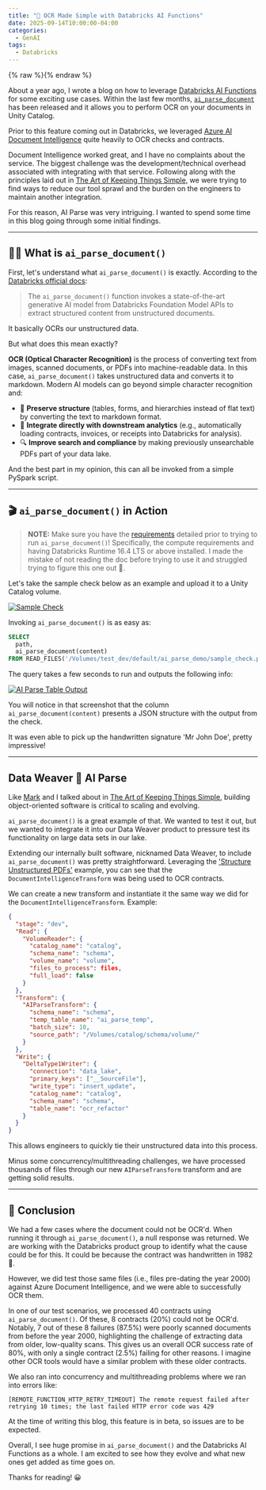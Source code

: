 ```yaml
---
title: "📖 OCR Made Simple with Databricks AI Functions"
date: 2025-09-14T10:00:00-04:00
categories:
  - GenAI
tags:
  - Databricks
---
```


{% raw %}<img src="/blog/assets/images/blog_images/ocr-made-simple-with-databricks-ai-functions/blog_image.png" alt="">{% endraw %}

About a year ago, I wrote a blog on how to leverage [Databricks AI Functions](https://www.linkedin.com/posts/conner-schiissler_i-had-the-opportunity-to-leverage-databricks-activity-7241937445884194816-P2TG?utm_source=share&utm_medium=member_desktop&rcm=ACoAACXEibYBngZiCRvQiwlsg8p1A85--baPNfw) for some exciting use cases. Within the last few months, [`ai_parse_document`](https://learn.microsoft.com/en-us/azure/databricks/sql/language-manual/functions/ai_parse_document) has been released and it allows you to perform OCR on your documents in Unity Catalog.

Prior to this feature coming out in Databricks, we leveraged [Azure AI Document Intelligence](https://learn.microsoft.com/en-us/azure/ai-services/document-intelligence/overview?view=doc-intel-4.0.0_) quite heavily to OCR checks and contracts.

Document Intelligence worked great, and I have no complaints about the service. The biggest challenge was the development/technical overhead associated with integrating with that service. Following along with the principles laid out in [The Art of Keeping Things Simple](https://www.linkedin.com/posts/conner-schiissler_dataengineering-platformengineering-databricks-activity-7312458737800069120-1YMf?utm_source=share&utm_medium=member_desktop&rcm=ACoAACXEibYBngZiCRvQiwlsg8p1A85--baPNfw), we were trying to find ways to reduce our tool sprawl and the burden on the engineers to maintain another integration.

For this reason, AI Parse was very intriguing. I wanted to spend some time in this blog going through some initial findings.

---

## 🤷‍♂️ What is `ai_parse_document()`

First, let's understand what `ai_parse_document()` is exactly. According to the [Databricks official docs](https://learn.microsoft.com/en-us/azure/databricks/sql/language-manual/functions/ai_parse_document):

> The `ai_parse_document()` function invokes a state-of-the-art generative AI model from Databricks Foundation Model APIs to extract structured content from unstructured documents.

It basically OCRs our unstructured data.

But what does this mean exactly?

**OCR (Optical Character Recognition)** is the process of converting text from images, scanned documents, or PDFs into machine-readable data. In this case, `ai_parse_document()` takes unstructured data and converts it to markdown. Modern AI models can go beyond simple character recognition and:

- 📑 **Preserve structure** (tables, forms, and hierarchies instead of flat text) by converting the text to markdown format.
- 🤝 **Integrate directly with downstream analytics** (e.g., automatically loading contracts, invoices, or receipts into Databricks for analysis).
- 🔍 **Improve search and compliance** by making previously unsearchable PDFs part of your data lake.

And the best part in my opinion, this can all be invoked from a simple PySpark script.

---

## 🎬 `ai_parse_document()` in Action

> **NOTE:** Make sure you have the [requirements](https://learn.microsoft.com/en-us/azure/databricks/sql/language-manual/functions/ai_parse_document#requirements) detailed prior to trying to run `ai_parse_document()`! Specifically, the compute requirements and having Databricks Runtime 16.4 LTS or above installed. I made the mistake of not reading the doc before trying to use it and struggled trying to figure this one out 🤣.

Let's take the sample check below as an example and upload it to a Unity Catalog volume.

[![Sample Check](/blog/assets/images/blog_images/ocr-made-simple-with-databricks-ai-functions/sample_check.png)](/blog/assets/images/blog_images/ocr-made-simple-with-databricks-ai-functions/sample_check.png)

Invoking `ai_parse_document()` is as easy as:

```sql
SELECT
  path,
  ai_parse_document(content)
FROM READ_FILES('/Volumes/test_dev/default/ai_parse_demo/sample_check.png', format => 'binaryFile');
```

The query takes a few seconds to run and outputs the following info:

[![AI Parse Table Output](/blog/assets/images/blog_images/ocr-made-simple-with-databricks-ai-functions/ai_parse_table_output.png)](/blog/assets/images/blog_images/ocr-made-simple-with-databricks-ai-functions/ai_parse_table_output.png)

You will notice in that screenshot that the column `ai_parse_document(content)` presents a JSON structure with the output from the check.

It was even able to pick up the handwritten signature 'Mr John Doe', pretty impressive!

---

## Data Weaver 🤝 AI Parse

Like [Mark](https://www.linkedin.com/in/mark-van-der-linden-30798811/) and I talked about in [The Art of Keeping Things Simple](https://schiiss.github.io/blog/data/the-art-of-keeping-things-simple/#-code-standards-writing-maintainable-data-pipelines), building object-oriented software is critical to scaling and evolving.

`ai_parse_document()` is a great example of that. We wanted to test it out, but we wanted to integrate it into our Data Weaver product to pressure test its functionality on large data sets in our lake.

Extending our internally built software, nicknamed Data Weaver, to include `ai_parse_document()` was pretty straightforward. Leveraging the ['Structure Unstructured PDFs'](https://schiiss.github.io/blog/data/the-art-of-keeping-things-simple/#ingest-from-sql) example, you can see that the `DocumentIntelligenceTransform` was being used to OCR contracts.

We can create a new transform and instantiate it the same way we did for the `DocumentIntelligenceTransform`. Example:

```json
{
  "stage": "dev",
  "Read": {
    "VolumeReader": {
      "catalog_name": "catalog",
      "schema_name": "schema",
      "volume_name": "volume",
      "files_to_process": files,
      "full_load": false
    }
  },
  "Transform": {
    "AIParseTransform": {
      "schema_name": "schema",
      "temp_table_name": "ai_parse_temp",
      "batch_size": 10,
      "source_path": "/Volumes/catalog/schema/volume/"
    }
  },
  "Write": {
    "DeltaType1Writer": {
      "connection": "data_lake",
      "primary_keys": ["__SourceFile"],
      "write_type": "insert_update",
      "catalog_name": "catalog",
      "schema_name": "schema",
      "table_name": "ocr_refactor"
    }
  }
}
```

This allows engineers to quickly tie their unstructured data into this process.

Minus some concurrency/multithreading challenges, we have processed thousands of files through our new `AIParseTransform` transform and are getting solid results.

---

## 🥳 Conclusion

We had a few cases where the document could not be OCR'd. When running it through `ai_parse_document()`, a null response was returned. We are working with the Databricks product group to identify what the cause could be for this. It could be because the contract was handwritten in 1982 🤣.

However, we did test those same files (i.e., files pre-dating the year 2000) against Azure Document Intelligence, and we were able to successfully OCR them.

In one of our test scenarios, we processed 40 contracts using `ai_parse_document()`. Of these, 8 contracts (20%) could not be OCR'd. Notably, 7 out of these 8 failures (87.5%) were poorly scanned documents from before the year 2000, highlighting the challenge of extracting data from older, low-quality scans. This gives us an overall OCR success rate of 80%, with only a single contract (2.5%) failing for other reasons. I imagine other OCR tools would have a similar problem with these older contracts.

We also ran into concurrency and multithreading problems where we ran into errors like:

```
[REMOTE_FUNCTION_HTTP_RETRY_TIMEOUT] The remote request failed after retrying 10 times; the last failed HTTP error code was 429
```

At the time of writing this blog, this feature is in beta, so issues are to be expected.

Overall, I see huge promise in `ai_parse_document()` and the Databricks AI Functions as a whole. I am excited to see how they evolve and what new ones get added as time goes on.

Thanks for reading! 😀
